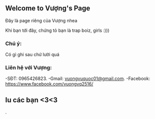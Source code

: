 ## Welcome to Vượng's Page

Đây là page riêng của Vượng nhea

Khi bạn tới đây, chứng tỏ bạn là trap boiz, girls :)))

### Chú ý:

Có gì ghi sau chứ lười quá

### Liên hệ với Vượng:
-SĐT: 0965426823.
-Gmail: vuongvuquoc01@gmail.com.
-Facebook: https://www.facebook.com/vuongvq2516/


## Iu các bạn <3<3
.

